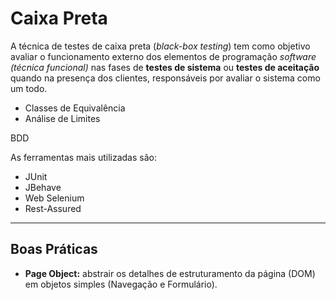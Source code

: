 # Caixa Preta
A técnica de testes de caixa preta (*black-box testing*) tem como objetivo avaliar o funcionamento externo dos elementos de programação *software* *(técnica funcional)* nas fases de **testes de sistema** ou **testes de aceitação** quando na presença dos clientes, responsáveis por avaliar o sistema como um todo.

* Classes de Equivalência
* Análise de Limites

BDD

As ferramentas mais utilizadas são:

* JUnit
* JBehave
* Web Selenium
* Rest-Assured

---

## Boas Práticas
* **Page Object:** abstrair os detalhes de estruturamento da página (DOM) em objetos simples (Navegação e Formulário).
